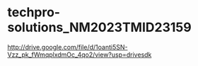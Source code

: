 # techpro-solutions_NM2023TMID23159
http://drive.google.com/file/d/1oanti5SN-Vzz_pk_fWmqplxdmOc_4qo2/view?usp=drivesdk 
